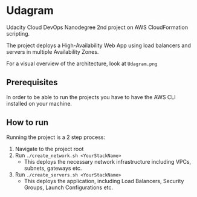 # Udagram
Udacity Cloud DevOps Nanodegree 2nd project on AWS CloudFormation scripting.

The project deploys a High-Availability Web App using load balancers and servers in multiple Availability Zones.

For a visual overview of the architecture, look at `Udagram.png`

## Prerequisites
In order to be able to run the projects you have to have the AWS CLI installed on your machine.

## How to run
Running the project is a 2 step process:
1. Navigate to the project root
2. Run `./create_network.sh <YourStackName>`
    * This deploys the necessary network infrastructure including VPCs, subnets, gateways etc.
3. Run `./create_servers.sh <YourStackName>`
    * This deploys the application, including Load Balancers, Security Groups, Launch Configurations etc.
